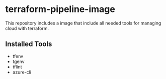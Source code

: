 # terraform-pipeline-image

This repository includes a image that include all needed tools for managing cloud with terraform.

## Installed Tools

- tfenv
- tgenv
- tflint
- azure-cli

